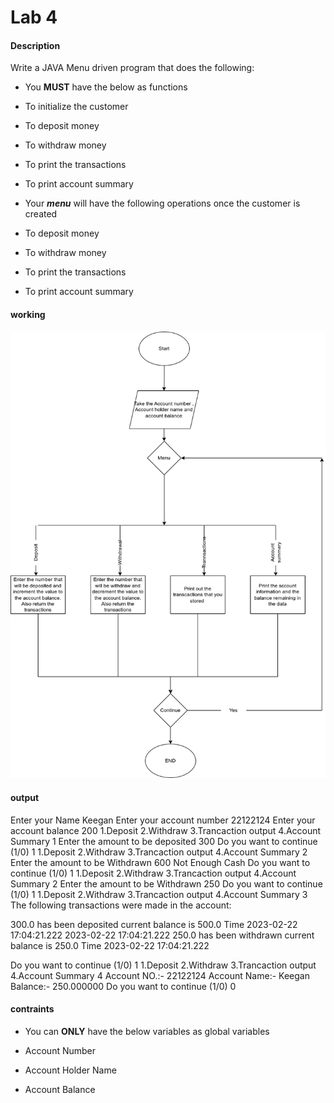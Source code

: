 # Lab 4
#### Description


Write a JAVA Menu driven program that does the following:
-   You  **MUST** have the below as functions

-   To initialize the customer  
    
-   To deposit money
-   To withdraw money
-   To print the transactions
-   To print account summary

-   Your  **_menu_** will have the following operations once the customer is created  
    

-   To deposit money
-   To withdraw money
-   To print the transactions
-   To print account summary


#### working

![](./Lab4.drawio.png)

#### output
Enter your Name
Keegan
Enter your account number
22122124
Enter your account balance
200
1.Deposit 
2.Withdraw 
3.Trancaction output 
4.Account Summary
1
Enter the amount to be deposited
300
Do you want to continue (1/0)
1
1.Deposit 
2.Withdraw 
3.Trancaction output 
4.Account Summary
2
Enter the amount to be Withdrawn
600
Not Enough Cash
Do you want to continue (1/0)
1
1.Deposit 
2.Withdraw 
3.Trancaction output 
4.Account Summary
2
Enter the amount to be Withdrawn
250
Do you want to continue (1/0)
1
1.Deposit 
2.Withdraw 
3.Trancaction output 
4.Account Summary
3
The following transactions were made in the account:

300.0 has been deposited current balance is 500.0 Time 2023-02-22 17:04:21.222
2023-02-22 17:04:21.222
250.0 has been withdrawn current balance is 250.0 Time 2023-02-22 17:04:21.222

Do you want to continue (1/0)
1
1.Deposit 
2.Withdraw 
3.Trancaction output 
4.Account Summary
4
Account NO.:- 22122124 
Account Name:- Keegan 
Balance:- 250.000000
Do you want to continue (1/0)
0
#### contraints
-   You can  **ONLY** have the below variables as global variables

-   Account Number
-   Account Holder Name
-   Account Balance


